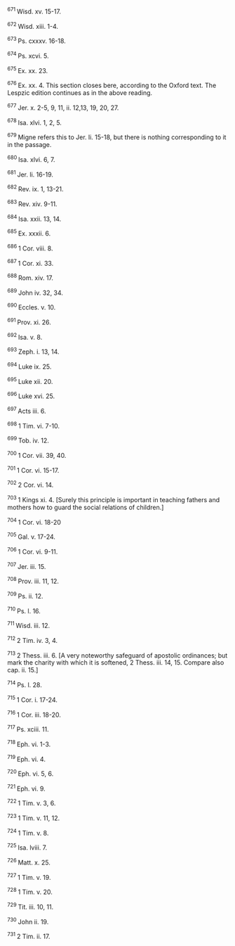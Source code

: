 <body>
 <p><a name="P9000_2868736"></a>
 <sup>671 </sup>Wisd. xv. 15-17.</p>
 
 <p><a name="P9001_2869326"></a>
 <sup>672 </sup>Wisd. xiii. 1-4.</p>
 
 <p><a name="P9002_2869671"></a>
 <sup>673 </sup>Ps. cxxxv. 16-18.</p>
 
 <p><a name="P9003_2869801"></a>
 <sup>674 </sup>Ps. xcvi. 5.</p>
 
 <p><a name="P9004_2869901"></a>
 <sup>675 </sup>Ex. xx. 23.</p>
 
 <p><a name="P9005_2870004"></a>
 <sup>676 </sup>Ex. xx. 4. This section closes bere, according to the Oxford text. The Lespzic edition continues as in the above reading. </p>
 
 <p><a name="P9006_2871830"></a>
 <sup>677 </sup>Jer. x. 2-5, 9, 11, ii. 12,13, 19, 20, 27.</p>
 
 <p><a name="P9007_2872089"></a>
 <sup>678 </sup>Isa. xlvi. 1, 2, 5.</p>
 
 <p><a name="P9008_2872246"></a>
 <sup>679 </sup>Migne refers this to Jer. li. 15-18, but there is nothing corresponding to it in the passage.</p>
 
 <p><a name="P9009_2872865"></a>
 <sup>680 </sup>Isa. xlvi. 6, 7.</p>
 
 <p><a name="P9010_2873475"></a>
 <sup>681 </sup>Jer. li. 16-19. </p>
 
 <p><a name="P9011_2874822"></a>
 <sup>682 </sup>Rev. ix. 1, 13-21.</p>
 
 <p><a name="P9012_2875266"></a>
 <sup>683 </sup>Rev. xiv. 9-11.</p>
 
 <p><a name="P9015_2875462"></a>
 <sup>684 </sup>Isa. xxii. 13, 14.</p>
 
 <p><a name="P9016_2875570"></a>
 <sup>685 </sup>Ex. xxxii. 6.</p>
 
 <p><a name="P9017_2875731"></a>
 <sup>686 </sup>1 Cor. viii. 8.</p>
 
 <p><a name="P9018_2875904"></a>
 <sup>687 </sup>1 Cor. xi. 33.</p>
 
 <p><a name="P9019_2876047"></a>
 <sup>688 </sup>Rom. xiv. 17.</p>
 
 <p><a name="P9020_2876216"></a>
 <sup>689 </sup>John iv. 32, 34.</p>
 
 <p><a name="P9023_2876400"></a>
 <sup>690 </sup>Eccles. v. 10.</p>
 
 <p><a name="P9024_2876557"></a>
 <sup>691 </sup>Prov. xi. 26.</p>
 
 <p><a name="P9025_2876750"></a>
 <sup>692 </sup>Isa. v. 8.</p>
 
 <p><a name="P9026_2876952"></a>
 <sup>693 </sup>Zeph. i. 13, 14.</p>
 
 <p><a name="P9027_2877115"></a>
 <sup>694 </sup>Luke ix. 25.</p>
 
 <p><a name="P9028_2877290"></a>
 <sup>695 </sup>Luke xii. 20.</p>
 
 <p><a name="P9029_2877464"></a>
 <sup>696 </sup>Luke xvi. 25.</p>
 
 <p><a name="P9030_2877726"></a>
 <sup>697 </sup>Acts iii. 6.</p>
 
 <p><a name="P9031_2878210"></a>
 <sup>698 </sup>1 Tim. vi. 7-10.</p>
 
 <p><a name="P9034_2878414"></a>
 <sup>699 </sup>Tob. iv. 12.</p>
 
 <p><a name="P9035_2878919"></a>
 <sup>700 </sup>1 Cor. vii. 39, 40. </p>
 
 <p><a name="P9036_2879264"></a>
 <sup>701 </sup> 1 Cor. vi. 15-17.</p>
 
 <p><a name="P9037_2879496"></a>
 <sup>702 </sup>2 Cor. vi. 14.</p>
 
 <p><a name="P9038_2879630"></a>
 <sup>703 </sup>1 Kings xi. 4. [Surely this principle is important in teaching fathers and mothers how to guard the social relations of children.]</p>
 
 <p><a name="P9041_2880080"></a>
 <sup>704 </sup>1 Cor. vi. 18-20</p>
 
 <p><a name="P9044_2880971"></a>
 <sup>705 </sup>Gal. v. 17-24.</p>
 
 <p><a name="P9047_2881441"></a>
 <sup>706 </sup>1 Cor. vi. 9-11.</p>
 
 <p><a name="P9050_2881669"></a>
 <sup>707 </sup>Jer. iii. 15.</p>
 
 <p><a name="P9051_2881832"></a>
 <sup>708 </sup>Prov. iii. 11, 12.</p>
 
 <p><a name="P9052_2882067"></a>
 <sup>709 </sup> Ps. ii. 12.</p>
 
 <p><a name="P9053_2882295"></a>
 <sup>710 </sup>Ps. l. 16.</p>
 
 <p><a name="P9054_2882391"></a>
 <sup>711 </sup>Wisd. iii. 12.</p>
 
 <p><a name="P9057_2882782"></a>
 <sup>712 </sup>2 Tim. iv. 3, 4.</p>
 
 <p><a name="P9060_2883097"></a>
 <sup>713 </sup> 2 Thess. iii. 6. [A very noteworthy safeguard of apostolic ordinances; but mark the charity with which it is softened, 2 Thess. iii. 14, 15. Compare also cap. ii. 15.]</p>
 
 <p><a name="P9061_2883407"></a>
 <sup>714 </sup>Ps. l. 28. </p>
 
 <p><a name="P9064_2884479"></a>
 <sup>715 </sup>1 Cor. i. 17-24.</p>
 
 <p><a name="P9065_2884770"></a>
 <sup>716 </sup>1 Cor. iii. 18-20.</p>
 
 <p><a name="P9066_2884875"></a>
 <sup>717 </sup>Ps. xciii. 11.</p>
 
 <p><a name="P9069_2885179"></a>
 <sup>718 </sup>Eph. vi. 1-3.</p>
 
 <p><a name="P9072_2885411"></a>
 <sup>719 </sup>Eph. vi. 4.</p>
 
 <p><a name="P9075_2885751"></a>
 <sup>720 </sup>Eph. vi. 5, 6.</p>
 
 <p><a name="P9078_2886014"></a>
 <sup>721 </sup> Eph. vi. 9.</p>
 
 <p><a name="P9081_2886234"></a>
 <sup>722 </sup>1 Tim. v. 3, 6.</p>
 
 <p><a name="P9082_2886426"></a>
 <sup>723 </sup>1 Tim. v. 11, 12.</p>
 
 <p><a name="P9085_2886727"></a>
 <sup>724 </sup> 1 Tim. v. 8.</p>
 
 <p><a name="P9086_2886887"></a>
 <sup>725 </sup>Isa. lviii. 7.</p>
 
 <p><a name="P9087_2887065"></a>
 <sup>726 </sup>Matt. x. 25.</p>
 
 <p><a name="P9090_2887202"></a>
 <sup>727 </sup>1 Tim. v. 19.</p>
 
 <p><a name="P9093_2887389"></a>
 <sup>728 </sup>1 Tim. v. 20.</p>
 
 <p><a name="P9096_2887604"></a>
 <sup>729 </sup>Tit. iii. 10, 11.</p>
 
 <p><a name="P9097_2887800"></a>
 <sup>730 </sup> John ii. 19.</p>
 
 <p><a name="P9098_2887889"></a>
 <sup>731 </sup>2 Tim. ii. 17.</p>
 
 </body>